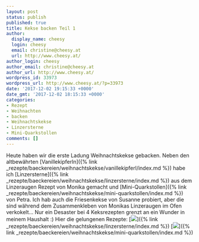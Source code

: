 ```yaml
---
layout: post
status: publish
published: true
title: Kekse backen Teil 1
author:
  display_name: cheesy
  login: cheesy
  email: christine@cheesy.at
  url: http://www.cheesy.at/
author_login: cheesy
author_email: christine@cheesy.at
author_url: http://www.cheesy.at/
wordpress_id: 33973
wordpress_url: http://www.cheesy.at/?p=33973
date: '2017-12-02 19:15:33 +0000'
date_gmt: '2017-12-02 18:15:33 +0000'
categories:
- Rezept
- Weihnachten
- backen
- Weihnachtskekse
- Linzersterne
- Mini-Quarkstollen
comments: []
---
```

Heute haben wir die erste Ladung Weihnachtskekse gebacken. Neben den altbewährten [Vanillekipferln]({% link _rezepte/baeckereien/weihnachtskekse/vanillekipferl/index.md %}) habe ich [Linzersterne]({% link _rezepte/baeckereien/weihnachtskekse/linzersterne/index.md %}) aus dem Linzeraugen Rezept von Monika gemacht und [Mini-Quarkstollen]({% link _rezepte/baeckereien/weihnachtskekse/mini-quarkstollen/index.md %}) von Petra. Ich hab auch die Friesenkekse von Susanne probiert, aber die sind während dem Zusammenkleben von Monikas Linzeraugen im Ofen verkokelt... Nur ein Desaster bei 4 Keksrezepten grenzt an ein Wunder in meinem Haushalt :)
Hier die gelungenen Rezepte:
[![](http://www.cheesy.at/wp-content/uploads/DSC_0632.jpg)]({% link _rezepte/baeckereien/weihnachtskekse/linzersterne/index.md %}) [![](http://www.cheesy.at/wp-content/uploads/DSC_0631.jpg)]({% link _rezepte/baeckereien/weihnachtskekse/mini-quarkstollen/index.md %})

